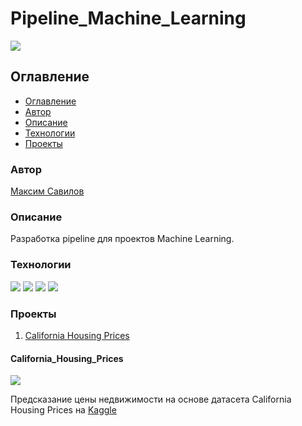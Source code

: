# Pipeline_Machine_Learning
![](https://img.shields.io/badge/Project%20status-In%20progress-green)

## Оглавление

- [Оглавление](#оглавление)
- [Автор](#авторы)
- [Описание](#описание)
- [Технологии](#технологии)
- [Проекты](#проекты)

### Автор

[Максим Савилов](https://github.com/msavilov/)

### Описание

Разработка pipeline для проектов Machine Learning.

### Технологии

![](https://img.shields.io/badge/-Python--3.11-blue)
![](https://img.shields.io/badge/scikit--learn-blue)
![](https://img.shields.io/badge/pandas-blue)
![](https://img.shields.io/badge/numpy-blue)


### Проекты
1) [California Housing Prices](#california_housing_prices)



#### California_Housing_Prices

![](https://img.shields.io/badge/Project%20status-In%20progress-green)

Предсказание цены недвижимости на основе датасета California Housing Prices на [Kaggle](https://www.kaggle.com/datasets/camnugent/california-housing-prices)
